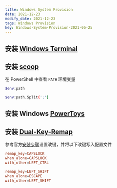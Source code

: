```yaml
---
title: Windows System Provision
date: 2021-12-23
modify_date: 2021-12-23
tags: Windows Provision
key: Windows-System-Provision-2021-06-25
---
```


## 安装 [Windows Terminal](https://github.com/microsoft/terminal)

## 安装 [scoop](https://scoop.sh/)

<!--more-->

在 PowerShell 中查看 `PATH` 环境变量

```sh
$env:path

$env:path.Split(';')
```

## 安装 Windows [PowerToys](https://github.com/microsoft/PowerToys)

## 安装 [Dual-Key-Remap](https://github.com/ililim/dual-key-remap)

参考官方[安装步骤](https://github.com/ililim/dual-key-remap#installation)设置改键，并将以下改键写入配置文件

```conf
remap_key=CAPSLOCK
when_alone=CAPSLOCK
with_other=LEFT_CTRL

remap_key=LEFT_SHIFT
when_alone=ESCAPE
with_other=LEFT_SHIFT
```
